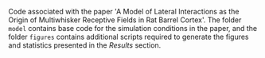 Code associated with the paper 'A Model of Lateral Interactions as the Origin of Multiwhisker Receptive Fields in Rat Barrel Cortex'. The folder `model` contains base code for the simulation conditions in the paper, and the folder `figures` contains additional scripts required to generate the figures and statistics presented in the _Results_ section. 
